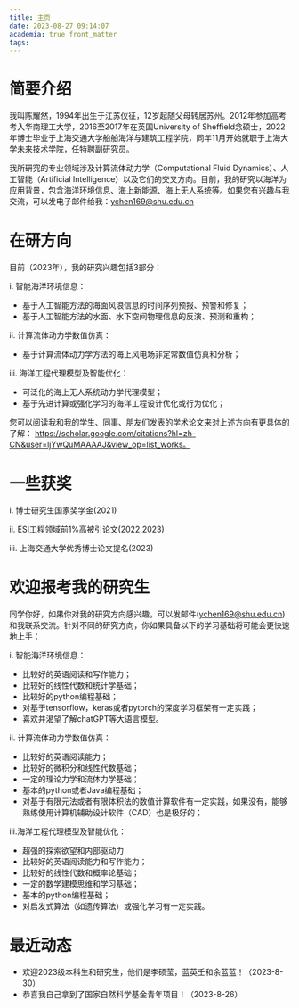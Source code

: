 ```yaml
---
title: 主页
date: 2023-08-27 09:14:07
academia: true front_matter
tags:
---
```


# 简要介绍

我叫陈耀然，1994年出生于江苏仪征，12岁起随父母转居苏州。2012年参加高考考入华南理工大学，2016至2017年在英国University of Sheffield念硕士，2022年博士毕业于上海交通大学船舶海洋与建筑工程学院，同年11月开始就职于上海大学未来技术学院，任特聘副研究员。

我所研究的专业领域涉及计算流体动力学（Computational Fluid Dynamics）、人工智能（Artificial Intelligence）以及它们的交叉方向。目前，我的研究以海洋为应用背景，包含海洋环境信息、海上新能源、海上无人系统等。如果您有兴趣与我交流，可以发电子邮件给我：ychen169@shu.edu.cn

# 在研方向

目前（2023年），我的研究兴趣包括3部分：

i. 智能海洋环境信息：
- 基于人工智能方法的海面风浪信息的时间序列预报、预警和修复；
- 基于人工智能方法的水面、水下空间物理信息的反演、预测和重构；

ii. 计算流体动力学数值仿真：
- 基于计算流体动力学方法的海上风电场非定常数值仿真和分析；

iii. 海洋工程代理模型及智能优化：
- 可泛化的海上无人系统动力学代理模型；
- 基于先进计算或强化学习的海洋工程设计优化或行为优化；

您可以阅读我和我的学生、同事、朋友们发表的学术论文来对上述方向有更具体的了解：
https://scholar.google.com/citations?hl=zh-CN&user=ljYwQuMAAAAJ&view_op=list_works。

# 一些获奖

i. 博士研究生国家奖学金(2021)

ii. ESI工程领域前1%高被引论文(2022,2023)

iii. 上海交通大学优秀博士论文提名(2023)


# 欢迎报考我的研究生

同学你好，如果你对我的研究方向感兴趣，可以发邮件(ychen169@shu.edu.cn)和我联系交流。针对不同的研究方向，你如果具备以下的学习基础将可能会更快速地上手：

i. 智能海洋环境信息：

- 比较好的英语阅读和写作能力；
- 比较好的线性代数和统计学基础；
- 比较好的python编程基础；
- 对基于tensorflow，keras或者pytorch的深度学习框架有一定实践；
- 喜欢并渴望了解chatGPT等大语言模型。

ii. 计算流体动力学数值仿真：

- 比较好的英语阅读能力；
- 比较好的微积分和线性代数基础；
- 一定的理论力学和流体力学基础；
- 基本的python或者Java编程基础；
- 对基于有限元法或者有限体积法的数值计算软件有一定实践，如果没有，能够熟练使用计算机辅助设计软件（CAD）也是极好的；

iii.海洋工程代理模型及智能优化：

- 超强的探索欲望和内部驱动力
- 比较好的英语阅读能力和写作能力；
- 比较好的线性代数和概率论基础；
- 一定的数学建模思维和学习基础；
- 基本的python编程基础；
- 对启发式算法（如遗传算法）或强化学习有一定实践。

# 最近动态

- 欢迎2023级本科生和研究生，他们是李硕莹，蓝英壬和余蓝蓝！（2023-8-30）
- 恭喜我自己拿到了国家自然科学基金青年项目！（2023-8-26）



